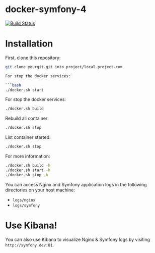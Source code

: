 docker-symfony-4
==============

[![Build Status](https://secure.travis-ci.org/eko/docker-symfony.png?branch=master)](http://travis-ci.org/eko/docker-symfony)


# Installation

First, clone this repository:

```bash
git clone yourgit.git into project/local.project.com

For stop the docker services:

```bash
./docker.sh start
```

For stop the docker services:

```bash
./docker.sh build
```

Rebuild all container:

```bash
./docker.sh stop
```

List container started:

```bash
./docker.sh stop
```

For more information:
```bash
./docker.sh build -h
./docker.sh start -h
./docker.sh stop -h
```

You can access Nginx and Symfony application logs in the following directories on your host machine:

* `logs/nginx`
* `logs/symfony`

# Use Kibana!

You can also use Kibana to visualize Nginx & Symfony logs by visiting `http://symfony.dev:81`.
